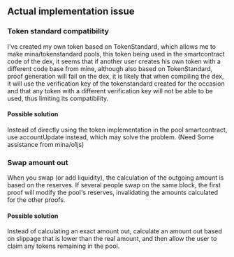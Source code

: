 ## Actual implementation issue

### Token standard compatibility

I've created my own token based on TokenStandard, which allows me to make mina/tokenstandard pools, this token being used in the smartcontract code of the dex, it seems that if another user creates his own token with a different code base from mine, although also based on TokenStandard, proof generation will fail on the dex, it is likely that when compiling the dex, it will use the verification key of the tokenstandard created for the occasion and that any token with a different verification key will not be able to be used, thus limiting its compatibility.

#### Possible solution

Instead of directly using the token implementation in the pool smartcontract, use accountUpdate instead, which may solve the problem.
(Need Some assistance from mina/o1js)

### Swap amount out

When you swap (or add liquidity), the calculation of the outgoing amount is based on the reserves. If several people swap on the same block, the first proof will modify the pool's reserves, invalidating the amounts calculated for the other proofs.

#### Possible solution

Instead of calculating an exact amount out, calculate an amount out based on slippage that is lower than the real amount, and then allow the user to claim any tokens remaining in the pool. 